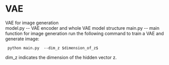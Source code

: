 # VAE
VAE for image generation  
model.py  -- VAE encoder and whole VAE model structure
main.py   -- main function for image generation
run the following command to train a VAE and generate image:
     
     python main.py  --dim_z $dimension_of_z$  
dim_z indicates the dimension of the hidden vector z.
